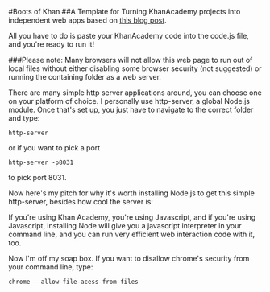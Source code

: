 #Boots of Khan
##A Template for Turning KhanAcademy projects into independent web apps based on [this blog post](http://www.petercollingridge.co.uk/blog/running-khan-academy-programs-your-computer).

All you have to do is paste your KhanAcademy code into the code.js file, and you're ready to run it!

###Please note:
Many browsers will not allow this web page to run out of local files without either disabling some browser security (not suggested) or running the containing folder as a web server.

There are many simple http server applications around, you can choose one on your platform of choice.  I personally use http-server, a global Node.js module.  Once that's set up, you just have to navigate to the correct folder and type:

	http-server
or if you want to pick a port

	http-server -p8031
to pick port 8031.

Now here's my pitch for why it's worth installing Node.js to get this simple http-server, besides how cool the server is:

If you're using Khan Academy, you're using Javascript, and if you're using Javascript, installing Node will give you a javascript interpreter in your command line, and you can run very efficient web interaction code with it, too.

Now I'm off my soap box.  If you want to disallow chrome's security from your command line, type:

	chrome --allow-file-acess-from-files